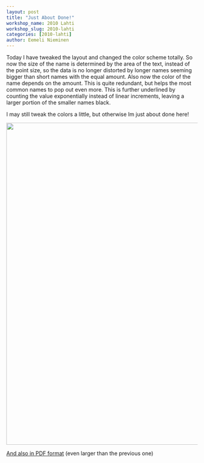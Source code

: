 ```yaml
---
layout: post
title: "Just About Done!"
workshop_name: 2010 Lahti
workshop_slug: 2010-lahti
categories: [2010-lahti]
author: Eemeli Nieminen 
---
```

Today I have tweaked the layout and changed the color scheme totally. So now the size of the name is determined by the area of the text, instead of the point size, so the data is no longer distorted by longer names seeming bigger than short names with the equal amount. Also now the color of the name depends on the amount. This is quite redundant, but helps the most common names to pop out even more. This is further underlined by counting the value exponentially instead of linear increments, leaving a larger portion of the smaller names black.

I may still tweak the colors a little, but otherwise Im just about done here!


<a href="http://workshops.nodebox.net/2010/wp-content/uploads/Day8_poster.png"><img src="http://workshops.nodebox.net/2010/wp-content/uploads/Day8_poster.png" alt="" title="Day8_poster" width="600" height="849" class="alignnone size-full wp-image-594" /></a>

<a href='http://workshops.nodebox.net/2010/wp-content/uploads/Day8_poster1.pdf'>And also in PDF format</a> (even larger than the previous one)
